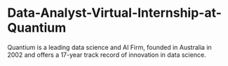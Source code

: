 # Data-Analyst-Virtual-Internship-at-Quantium
Quantium is a leading data science and AI Firm, founded in Australia in 2002 and offers a 17-year track record of innovation in data science.

